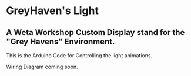 # GreyHaven's Light
## A Weta Workshop Custom Display stand for the "Grey Havens" Environment.

This is the Arduino Code for Controlling the light animations.

Wiring Diagram coming soon.
